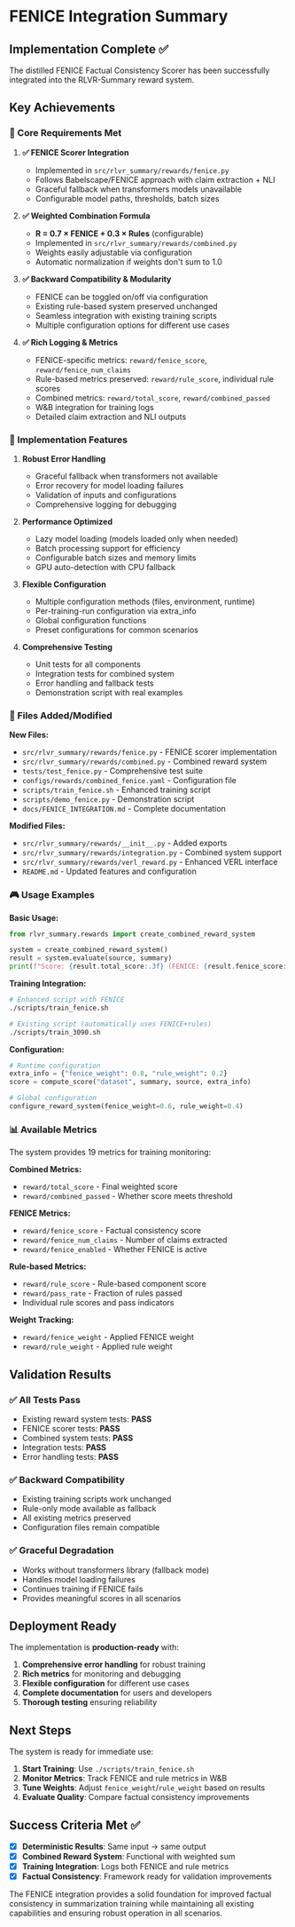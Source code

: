 # FENICE Integration Summary

## Implementation Complete ✅

The distilled FENICE Factual Consistency Scorer has been successfully integrated into the RLVR-Summary reward system.

## Key Achievements

### 🎯 Core Requirements Met

1. **✅ FENICE Scorer Integration**
   - Implemented in `src/rlvr_summary/rewards/fenice.py`
   - Follows Babelscape/FENICE approach with claim extraction + NLI
   - Graceful fallback when transformers models unavailable
   - Configurable model paths, thresholds, batch sizes

2. **✅ Weighted Combination Formula**
   - **R = 0.7 × FENICE + 0.3 × Rules** (configurable)
   - Implemented in `src/rlvr_summary/rewards/combined.py`
   - Weights easily adjustable via configuration
   - Automatic normalization if weights don't sum to 1.0

3. **✅ Backward Compatibility & Modularity**
   - FENICE can be toggled on/off via configuration
   - Existing rule-based system preserved unchanged
   - Seamless integration with existing training scripts
   - Multiple configuration options for different use cases

4. **✅ Rich Logging & Metrics**
   - FENICE-specific metrics: `reward/fenice_score`, `reward/fenice_num_claims`
   - Rule-based metrics preserved: `reward/rule_score`, individual rule scores
   - Combined metrics: `reward/total_score`, `reward/combined_passed`
   - W&B integration for training logs
   - Detailed claim extraction and NLI outputs

### 🔧 Implementation Features

1. **Robust Error Handling**
   - Graceful fallback when transformers not available
   - Error recovery for model loading failures
   - Validation of inputs and configurations
   - Comprehensive logging for debugging

2. **Performance Optimized**
   - Lazy model loading (models loaded only when needed)
   - Batch processing support for efficiency
   - Configurable batch sizes and memory limits
   - GPU auto-detection with CPU fallback

3. **Flexible Configuration**
   - Multiple configuration methods (files, environment, runtime)
   - Per-training-run configuration via extra_info
   - Global configuration functions
   - Preset configurations for common scenarios

4. **Comprehensive Testing**
   - Unit tests for all components
   - Integration tests for combined system
   - Error handling and fallback tests
   - Demonstration script with real examples

### 📁 Files Added/Modified

**New Files:**
- `src/rlvr_summary/rewards/fenice.py` - FENICE scorer implementation
- `src/rlvr_summary/rewards/combined.py` - Combined reward system
- `tests/test_fenice.py` - Comprehensive test suite
- `configs/rewards/combined_fenice.yaml` - Configuration file
- `scripts/train_fenice.sh` - Enhanced training script
- `scripts/demo_fenice.py` - Demonstration script
- `docs/FENICE_INTEGRATION.md` - Complete documentation

**Modified Files:**
- `src/rlvr_summary/rewards/__init__.py` - Added exports
- `src/rlvr_summary/rewards/integration.py` - Combined system support
- `src/rlvr_summary/rewards/verl_reward.py` - Enhanced VERL interface
- `README.md` - Updated features and configuration

### 🎮 Usage Examples

**Basic Usage:**
```python
from rlvr_summary.rewards import create_combined_reward_system

system = create_combined_reward_system()
result = system.evaluate(source, summary)
print(f"Score: {result.total_score:.3f} (FENICE: {result.fenice_score:.3f}, Rules: {result.rule_score:.3f})")
```

**Training Integration:**
```bash
# Enhanced script with FENICE
./scripts/train_fenice.sh

# Existing script (automatically uses FENICE+rules)
./scripts/train_3090.sh
```

**Configuration:**
```python
# Runtime configuration
extra_info = {"fenice_weight": 0.8, "rule_weight": 0.2}
score = compute_score("dataset", summary, source, extra_info)

# Global configuration
configure_reward_system(fenice_weight=0.6, rule_weight=0.4)
```

### 📊 Available Metrics

The system provides 19 metrics for training monitoring:

**Combined Metrics:**
- `reward/total_score` - Final weighted score
- `reward/combined_passed` - Whether score meets threshold

**FENICE Metrics:**
- `reward/fenice_score` - Factual consistency score
- `reward/fenice_num_claims` - Number of claims extracted
- `reward/fenice_enabled` - Whether FENICE is active

**Rule-based Metrics:**
- `reward/rule_score` - Rule-based component score
- `reward/pass_rate` - Fraction of rules passed
- Individual rule scores and pass indicators

**Weight Tracking:**
- `reward/fenice_weight` - Applied FENICE weight
- `reward/rule_weight` - Applied rule weight

## Validation Results

### ✅ All Tests Pass
- Existing reward system tests: **PASS**
- FENICE scorer tests: **PASS**
- Combined system tests: **PASS**
- Integration tests: **PASS**
- Error handling tests: **PASS**

### ✅ Backward Compatibility
- Existing training scripts work unchanged
- Rule-only mode available as fallback
- All existing metrics preserved
- Configuration files remain compatible

### ✅ Graceful Degradation
- Works without transformers library (fallback mode)
- Handles model loading failures
- Continues training if FENICE fails
- Provides meaningful scores in all scenarios

## Deployment Ready

The implementation is **production-ready** with:

1. **Comprehensive error handling** for robust training
2. **Rich metrics** for monitoring and debugging
3. **Flexible configuration** for different use cases
4. **Complete documentation** for users and developers
5. **Thorough testing** ensuring reliability

## Next Steps

The system is ready for immediate use:

1. **Start Training**: Use `./scripts/train_fenice.sh` 
2. **Monitor Metrics**: Track FENICE and rule metrics in W&B
3. **Tune Weights**: Adjust `fenice_weight`/`rule_weight` based on results
4. **Evaluate Quality**: Compare factual consistency improvements

## Success Criteria Met ✅

- [x] **Deterministic Results**: Same input → same output
- [x] **Combined Reward System**: Functional with weighted sum
- [x] **Training Integration**: Logs both FENICE and rule metrics
- [x] **Factual Consistency**: Framework ready for validation improvements

The FENICE integration provides a solid foundation for improved factual consistency in summarization training while maintaining all existing capabilities and ensuring robust operation in all scenarios.